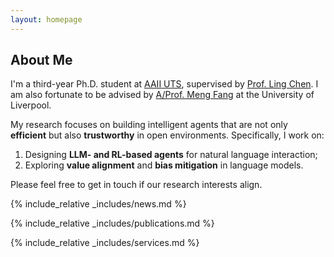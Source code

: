 ```yaml
---
layout: homepage
---
```


## About Me


I'm a third-year Ph.D. student at [AAII UTS](https://www.uts.edu.au/research/australian-artificial-intelligence-institute), supervised by [Prof. Ling Chen](https://profiles.uts.edu.au/Ling.Chen). 
I am also fortunate to be advised by [A/Prof. Meng Fang](https://mengf1.github.io/) at the University of Liverpool.

My research focuses on building intelligent agents that are not only **efficient** but also **trustworthy** in open environments. Specifically, I work on:  
1) Designing **LLM- and RL-based agents** for natural language interaction;  
2) Exploring **value alignment** and **bias mitigation** in language models.

Please feel free to get in touch if our research interests align.


{% include_relative _includes/news.md %}

{% include_relative _includes/publications.md %}

{% include_relative _includes/services.md %}
